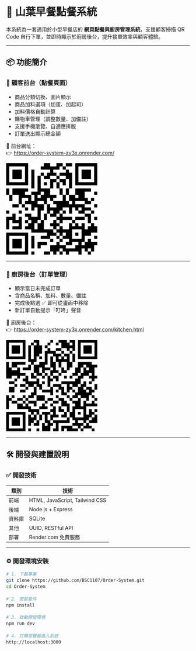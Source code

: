 # 🥪 山葉早餐點餐系統

本系統為一套適用於小型早餐店的 **網頁點餐與廚房管理系統**，支援顧客掃描 QR Code 自行下單，並即時顯示於廚房後台，提升接單效率與顧客體驗。

---

## 📦 功能簡介

### 🔸 顧客前台（點餐頁面）

-   商品分類切換、圖片顯示
-   商品加料選項（加蛋、加起司）
-   加料價格自動計算
-   購物車管理（調整數量、加備註）
-   支援手機瀏覽、自適應排版
-   訂單送出顯示總金額

🔗 前台網址：  
👉 https://order-system-zy3x.onrender.com/

<img src="public/image/index.png" alt="前台 QR Code">

---

### 🔸 廚房後台（訂單管理）

-   顯示當日未完成訂單
-   含商品名稱、加料、數量、備註
-   完成後點選 ✅ 即可從畫面中移除
-   新訂單自動提示「叮咚」聲音

🔗 廚房後台：  
👉 https://order-system-zy3x.onrender.com/kitchen.html

<img src="public/image/kitchen.png" alt="後台 QR Code">

---

## 🛠 開發與建置說明

### ✅ 開發技術

| 類別   | 技術                           |
| ------ | ------------------------------ |
| 前端   | HTML, JavaScript, Tailwind CSS |
| 後端   | Node.js + Express              |
| 資料庫 | SQLite                         |
| 其他   | UUID, RESTful API              |
| 部署   | Render.com 免費服務            |

---

### ⚙️ 開發環境安裝

```bash
# 1. 下載專案
git clone https://github.com/BSC1107/Order-System.git
cd Order-System

# 2. 安裝套件
npm install

# 3. 啟動開發環境
npm run dev

# 4. 打開瀏覽器進入系統
http://localhost:3000
```
